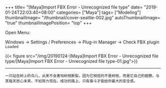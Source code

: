+++
title= "[Maya]Import FBX Error - Unrecognized file type"
date= "2019-01-24T22:03:40+08:00"
categories= ["Maya"]
tags= ["Modeling"]
thumbnailImage= "/thumbnail/cover-seattle-002.jpg"
autoThumbnailImage= "true"
thumbnailImagePosition= "top"
+++

Open Menu:  
<!--more-->
Windows -> Settings / Preferences -> Plug-in Manager -> Check FBX plugin `Loaded`

{{< figure src="/img/20190124-[Maya]Import FBX Error - Unrecognized file type/[Maya]Import FBX Error - Unrecognized file type-01.jpg">}}

***
`一只站在树上的鸟儿，从来不会害怕树枝断裂，因为它相信的不是树枝，而是它自己的翅膀。与其每天担心未来，不如努力现在。成功的路上，只有奋斗才能给你最大的安全感。`